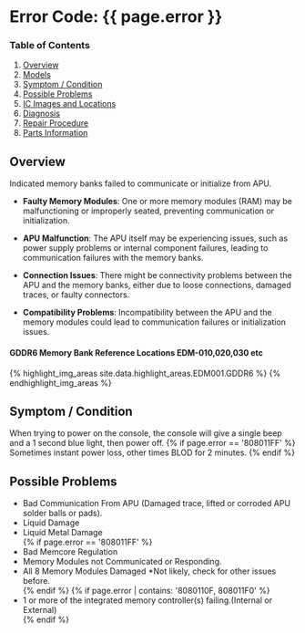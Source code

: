 
# Error Code: {{ page.error }}

### Table of Contents
1. [Overview](#overview)
2. [Models](#models)
3. [Symptom / Condition](#symptom--condition)
4. [Possible Problems](#possible-problems)
5. [IC Images and Locations](#ic-images-and-locations)
6. [Diagnosis](#diagnosis)
6. [Repair Procedure](#repair-procedure)
6. [Parts Information](#parts-information)

## Overview
Indicated memory banks failed to communicate or initialize from APU.

*   **Faulty Memory Modules**: One or more memory modules (RAM) may be malfunctioning or improperly seated, preventing communication or initialization.
    
*   **APU Malfunction**: The APU itself may be experiencing issues, such as power supply problems or internal component failures, leading to communication failures with the memory banks.
    
*   **Connection Issues**: There might be connectivity problems between the APU and the memory banks, either due to loose connections, damaged traces, or faulty connectors.
    
*   **Compatibility Problems**: Incompatibility between the APU and the memory modules could lead to communication failures or initialization issues.

#### GDDR6 Memory Bank Reference Locations EDM-010,020,030 etc
{% highlight_img_areas site.data.highlight_areas.EDM001.GDDR6 %}
{% endhighlight_img_areas %}

## Symptom / Condition
When trying to power on the console, the console will give a single beep and a 1 second blue light, then power off.
{% if page.error == '808011FF' %}
Sometimes instant power loss, other times BLOD for 2 minutes. 
{% endif %}

## Possible Problems
- Bad Communication From APU (Damaged trace, lifted or corroded APU solder balls or pads).<br>
- Liquid Damage<br>
- Liquid Metal Damage<br>
{% if page.error == '808011FF' %}
- Bad Memcore Regulation<br>
- Memory Modules not Communicated or Responding.<br>
- All 8 Memory Modules Damaged *Not likely, check for other issues before.<br>
{% endif %}
{% if page.error | contains: '8080110F, 808011F0' %}
- 1 or more of the integrated memory controller(s) failing.(Internal or External)<br>
{% endif %}